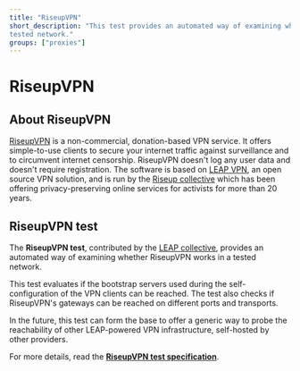 ```yaml
---
title: "RiseupVPN"
short_description: "This test provides an automated way of examining whether RiseupVPN works in a
tested network."
groups: ["proxies"]
---
```


# RiseupVPN 

## About RiseupVPN
[RiseupVPN](https://riseup.net/vpn) is a non-commercial, donation-based VPN service. It offers simple-to-use clients to secure your internet traffic against surveillance and to circumvent internet censorship. RiseupVPN doesn't log any user data and doesn't require registration. The software is based on [LEAP VPN](https://leap.se/), an open source VPN solution, and is run by the [Riseup collective](https://riseup.net/about-us) which has been offering privacy-preserving online services for activists for more than 20 years. 

## RiseupVPN test

The **RiseupVPN test**, contributed by the [LEAP collective](https://leap.se/), provides an automated way of examining whether RiseupVPN works in a tested network.

This test evaluates if the bootstrap servers used during the self-configuration of the VPN clients can be reached. The test also checks if RiseupVPN's gateways can be reached on different ports and transports.

In the future, this test can form the base to offer a generic way to probe the reachability of other LEAP-powered VPN infrastructure, self-hosted by other providers.

For more details, read the **[RiseupVPN test specification](https://github.com/ooni/spec/blob/master/nettests/ts-026-riseupvpn.md)**.

